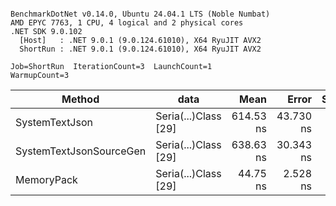 ```

BenchmarkDotNet v0.14.0, Ubuntu 24.04.1 LTS (Noble Numbat)
AMD EPYC 7763, 1 CPU, 4 logical and 2 physical cores
.NET SDK 9.0.102
  [Host]   : .NET 9.0.1 (9.0.124.61010), X64 RyuJIT AVX2
  ShortRun : .NET 9.0.1 (9.0.124.61010), X64 RyuJIT AVX2

Job=ShortRun  IterationCount=3  LaunchCount=1  
WarmupCount=3  

```
| Method                  | data                 | Mean      | Error     | StdDev   | Min       | Max       | Gen0   | Allocated |
|------------------------ |--------------------- |----------:|----------:|---------:|----------:|----------:|-------:|----------:|
| SystemTextJson          | Seria(...)Class [29] | 614.53 ns | 43.730 ns | 2.397 ns | 612.58 ns | 617.20 ns | 0.0229 |     392 B |
| SystemTextJsonSourceGen | Seria(...)Class [29] | 638.63 ns | 30.343 ns | 1.663 ns | 636.82 ns | 640.10 ns | 0.0277 |     464 B |
| MemoryPack              | Seria(...)Class [29] |  44.75 ns |  2.528 ns | 0.139 ns |  44.60 ns |  44.86 ns | 0.0072 |     120 B |
